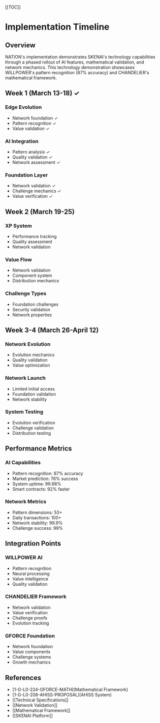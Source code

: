 [[_TOC_]]

# Implementation Timeline

## Overview
NATION's implementation demonstrates SKENAI's technology capabilities through a phased rollout of AI features, mathematical validation, and network mechanics. This technology demonstration showcases WILLPOWER's pattern recognition (87% accuracy) and CHANDELIER's mathematical framework.

## Week 1 (March 13-18) ✓
### Edge Evolution
- Network foundation ✓
- Pattern recognition ✓
- Value validation ✓

### AI Integration
- Pattern analysis ✓
- Quality validation ✓
- Network assessment ✓

### Foundation Layer
- Network validation ✓
- Challenge mechanics ✓
- Value verification ✓

## Week 2 (March 19-25)
### XP System
- Performance tracking
- Quality assessment
- Network validation

### Value Flow
- Network validation
- Component system
- Distribution mechanics

### Challenge Types
- Foundation challenges
- Security validation
- Network properties

## Week 3-4 (March 26-April 12)
### Network Evolution
- Evolution mechanics
- Quality validation
- Value optimization

### Network Launch
- Limited initial access
- Foundation validation
- Network stability

### System Testing
- Evolution verification
- Challenge validation
- Distribution testing

## Performance Metrics
### AI Capabilities
- Pattern recognition: 87% accuracy
- Market prediction: 76% success
- System uptime: 99.98%
- Smart contracts: 92% faster

### Network Metrics
- Pattern dimensions: 53+
- Daily transactions: 100+
- Network stability: 99.9%
- Challenge success: 99%

## Integration Points
### WILLPOWER AI
- Pattern recognition
- Neural processing
- Value intelligence
- Quality validation

### CHANDELIER Framework
- Network validation
- Value verification
- Challenge proofs
- Evolution tracking

### GFORCE Foundation
- Network foundation
- Value components
- Challenge systems
- Growth mechanics

## References
- [1-G-L0-224-GFORCE-MATH](Mathematical Framework)
- [1-G-L0-208-AHISS-PROPOSAL](AHISS System)
- [[Technical Specifications]]
- [[Network Validation]]
- [[Mathematical Framework]]
- [[SKENAI Platform]]
